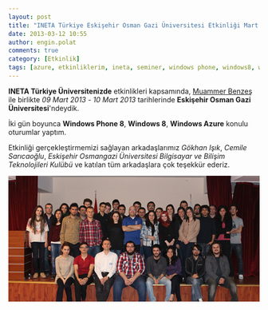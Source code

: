```yaml
---
layout: post
title: "INETA Türkiye Eskişehir Osman Gazi Üniversitesi Etkinliği Mart 2013"
date: 2013-03-12 10:55
author: engin.polat
comments: true
category: [Etkinlik]
tags: [azure, etkinliklerim, ineta, seminer, windows phone, windows8, windowsphone]
---
```

**INETA Türkiye Üniversitenizde** etkinlikleri kapsamında, <a href="http://www.muammerbenzes.com/" title="Muammer Benzeş" target="_blank" rel="noopener">Muammer Benzeş</a> ile birlikte *09 Mart 2013* - *10 Mart 2013* tarihlerinde **Eskişehir Osman Gazi Üniversitesi**'ndeydik.

İki gün boyunca **Windows Phone 8**, **Windows 8**, **Windows Azure** konulu oturumlar yaptım.

Etkinliği gerçekleştirmemizi sağlayan arkadaşlarımız *Gökhan Işık*, *Cemile Sarıcaoğlu*, *Eskişehir Osmangazi Üniversitesi Bilgisayar ve Bilişim Teknolojileri Kulübü* ve katılan tüm arkadaşlara çok teşekkür ederiz.

![INETA - Eskişehir Osman Gazi Üniversitesi - Windows Phone 8 , Windows 8 , Windows Azure Etkinliği](/assets/uploads/2013/03/INETA-ESOGU.jpg)

